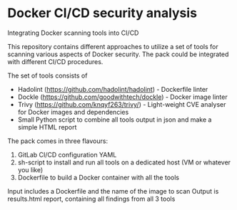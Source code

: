 # Docker CI/CD security analysis
Integrating Docker scanning tools into CI/CD

This repository contains different approaches to utilize a set of tools for scanning various aspects of Docker security.
The pack could be integrated with different CI/CD procedures.

The set of tools consists of 
* Hadolint (https://github.com/hadolint/hadolint) - Dockerfile linter
* Dockle (https://github.com/goodwithtech/dockle) - Docker image linter
* Trivy (https://github.com/knqyf263/trivy/) - Light-weight CVE analyser for Docker images and dependencies
* Small Python script to combine all tools output in json and make a simple HTML report

The pack comes in three flavours:
1. GitLab CI/CD configuration YAML
2. sh-script to install and run all tools on a dedicated host (VM or whatever you like)
3. Dockerfile to build a Docker container with all the tools

Input includes a Dockerfile and the name of the image to scan
Output is results.html report, containing all findings from all 3 tools


